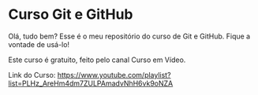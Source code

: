 # Curso Git e GitHub
Olá, tudo bem? Esse é o meu repositório do curso de Git e GitHub. Fique a vontade de usá-lo!

Este curso é gratuito, feito pelo canal Curso em Vídeo.

Link do Curso: https://www.youtube.com/playlist?list=PLHz_AreHm4dm7ZULPAmadvNhH6vk9oNZA

